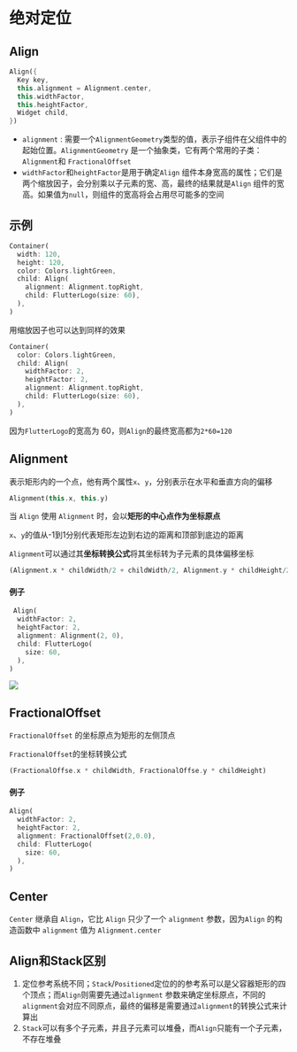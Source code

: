 # 绝对定位

## Align

```dart
Align({
  Key key,
  this.alignment = Alignment.center,
  this.widthFactor,
  this.heightFactor,
  Widget child,
})
```

- `alignment` : 需要一个`AlignmentGeometry`类型的值，表示子组件在父组件中的起始位置。`AlignmentGeometry` 是一个抽象类，它有两个常用的子类：`Alignment`和 `FractionalOffset`
- `widthFactor`和`heightFactor`是用于确定`Align` 组件本身宽高的属性；它们是两个缩放因子，会分别乘以子元素的宽、高，最终的结果就是`Align` 组件的宽高。如果值为`null`，则组件的宽高将会占用尽可能多的空间

## 示例

```dart
Container(
  width: 120,
  height: 120,
  color: Colors.lightGreen,
  child: Align(
    alignment: Alignment.topRight,
    child: FlutterLogo(size: 60),
  ),
)
```

用缩放因子也可以达到同样的效果

```dart
Container(
  color: Colors.lightGreen,
  child: Align(
    widthFactor: 2,
    heightFactor: 2,
    alignment: Alignment.topRight,
    child: FlutterLogo(size: 60),
  ),
)
```

因为`FlutterLogo`的宽高为 60，则`Align`的最终宽高都为`2*60=120`

## Alignment

表示矩形内的一个点，他有两个属性`x`、`y`，分别表示在水平和垂直方向的偏移

```dart
Alignment(this.x, this.y)
```

当 `Align` 使用 `Alignment` 时，会以**矩形的中心点作为坐标原点**

`x`、`y`的值从-1到1分别代表矩形左边到右边的距离和顶部到底边的距离

`Alignment`可以通过其**坐标转换公式**将其坐标转为子元素的具体偏移坐标

```dart
(Alignment.x * childWidth/2 + childWidth/2, Alignment.y * childHeight/2 + childHeight/2)
```

#### 例子

```dart
 Align(
  widthFactor: 2,
  heightFactor: 2,
  alignment: Alignment(2, 0),
  child: FlutterLogo(
    size: 60,
  ),
)
```

![](https://cdn.jsdelivr.net/gh/kingmusi/blogImages//img/20220110205615.png)

## FractionalOffset

`FractionalOffset` 的坐标原点为矩形的左侧顶点

`FractionalOffset`的坐标转换公式

```dart
(FractionalOffse.x * childWidth, FractionalOffse.y * childHeight)
```

#### 例子

```dart
Align(
  widthFactor: 2,
  heightFactor: 2,
  alignment: FractionalOffset(2,0.0),
  child: FlutterLogo(
    size: 60,
  ),
)
```

## Center

`Center` 继承自 `Align`，它比 `Align` 只少了一个 `alignment` 参数，因为`Align` 的构造函数中 `alignment` 值为 `Alignment.center`

## Align和Stack区别

1. 定位参考系统不同；`Stack`/`Positioned`定位的的参考系可以是父容器矩形的四个顶点；而`Align`则需要先通过`alignment` 参数来确定坐标原点，不同的`alignment`会对应不同原点，最终的偏移是需要通过`alignment`的转换公式来计算出
2. `Stack`可以有多个子元素，并且子元素可以堆叠，而`Align`只能有一个子元素，不存在堆叠
